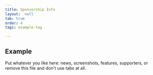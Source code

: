 ```yaml
---
title: Sponsorship Info
layout:  null
tab: true
order: 4
tags: example-tag

---
```



## Example

Put whatever you like here: news, screenshots, features, supporters, or remove this file and don't use tabs at all.
